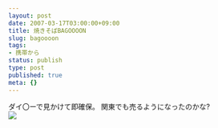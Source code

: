 ```yaml
---
layout: post
date: 2007-03-17T03:00:00+09:00
title: 焼きそばBAGOOOON
slug: bagoooon
tags:
- 携帯から
status: publish
type: post
published: true
meta: {}
---
```

<div class="caption">ダイ〇ーで見かけて即確保。
関東でも売るようになったのかな?</div>
<div class="photo"><img src="http://wo.skr.jp/images/uploads/blog-photo-1174136214.37-0.jpg" /></div>
